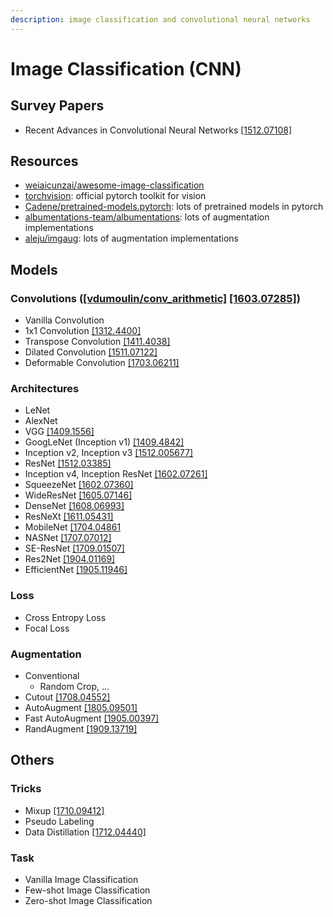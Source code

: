 ```yaml
---
description: image classification and convolutional neural networks
---
```


# Image Classification \(CNN\)

## Survey Papers

* Recent Advances in Convolutional Neural Networks [\[1512.07108\]](https://arxiv.org/abs/1512.07108)

## Resources

* [weiaicunzai/awesome-image-classification](https://github.com/weiaicunzai/awesome-image-classification)
* [torchvision](https://pytorch.org/docs/stable/torchvision/index.html): official pytorch toolkit for vision
* [Cadene/pretrained-models.pytorch](https://github.com/Cadene/pretrained-models.pytorch): lots of pretrained models in pytorch
* [albumentations-team/albumentations](https://github.com/albumentations-team/albumentations): lots of augmentation implementations
* [aleju/imgaug](https://github.com/aleju/imgaug): lots of augmentation implementations

## Models

### Convolutions \([\[vdumoulin/conv\_arithmetic\]](https://github.com/vdumoulin/conv_arithmetic) [\[1603.07285\]](https://arxiv.org/abs/1603.07285)\)

* Vanilla Convolution
* 1x1 Convolution [\[1312.4400\]](https://arxiv.org/abs/1312.4400)
* Transpose Convolution [\[1411.4038\]](https://arxiv.org/abs/1411.4038)
* Dilated Convolution [\[1511.07122\]](https://arxiv.org/abs/1511.07122)
* Deformable Convolution [\[1703.06211\]](https://arxiv.org/abs/1703.06211)

### Architectures

* LeNet
* AlexNet
* VGG [\[1409.1556\]](https://arxiv.org/abs/1409.1556)
* GoogLeNet \(Inception v1\) [\[1409.4842\]](https://arxiv.org/abs/1409.4842)
* Inception v2, Inception v3 [\[1512.005677\]](https://arxiv.org/abs/1512.00567)
* ResNet [\[1512.03385\]](https://arxiv.org/abs/1512.03385)
* Inception v4, Inception ResNet [\[1602.07261\]](https://arxiv.org/abs/1602.07261)
* SqueezeNet [\[1602.07360\]](https://arxiv.org/abs/1602.07360)
* WideResNet [\[1605.07146\]](https://arxiv.org/abs/1605.07146)
* DenseNet [\[1608.06993\]](https://arxiv.org/abs/1608.06993)
* ResNeXt [\[1611.05431\]](https://arxiv.org/abs/1611.05431)
* MobileNet [\[1704.04861](https://arxiv.org/abs/1704.04861)
* NASNet [\[1707.07012\]](https://arxiv.org/abs/1707.07012)
* SE-ResNet [\[1709.01507\]](https://arxiv.org/abs/1709.01507)
* Res2Net [\[1904.01169\]](https://arxiv.org/abs/1904.01169)
* EfficientNet [\[1905.11946\]](https://arxiv.org/abs/1905.11946)

### Loss

* Cross Entropy Loss
* Focal Loss

### Augmentation

* Conventional
  * Random Crop, ...
* Cutout [\[1708.04552\]](https://arxiv.org/abs/1708.04552)
* AutoAugment [\[1805.09501\]](https://arxiv.org/abs/1805.09501)
* Fast AutoAugment [\[1905.00397\]](https://arxiv.org/abs/1905.00397)
* RandAugment [\[1909.13719\]](https://arxiv.org/abs/1909.13719)

## Others

### Tricks

* Mixup [\[1710.09412\]](https://arxiv.org/abs/1710.09412)
* Pseudo Labeling
* Data Distillation [\[1712.04440\]](https://arxiv.org/abs/1712.04440)

### Task

* Vanilla Image Classification
* Few-shot Image Classification
* Zero-shot Image Classification



